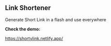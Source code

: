 ## Link Shortener

Generate Short Link in a flash and use everywhere



**Check the demo:**

https://shortylink.netlify.app/
